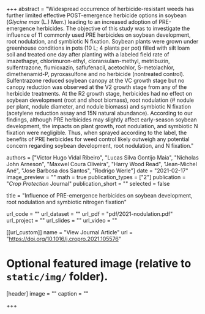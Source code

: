 +++
abstract = "Widespread occurrence of herbicide-resistant weeds has further limited effective POST-emergence herbicide options in soybean (*Glycine max* (L.) Merr.) leading to an increased adoption of PRE-emergence herbicides. The objective of this study was to investigate the influence of 11 commonly used PRE herbicides on soybean development, root nodulation, and symbiotic N fixation. Soybean plants were grown under greenhouse conditions in pots (10 L; 4 plants per pot) filled with silt loam soil and treated one day after planting with a labeled field rate of imazethapyr, chlorimuron-ethyl, cloransulam-methyl, metribuzin, sulfentrazone, flumioxazin, saflufenacil, acetochlor, S-metolachlor, dimethenamid-P, pyroxasulfone and no herbicide (nontreated control). Sulfentrazone reduced soybean canopy at the VC growth stage but no canopy reduction was observed at the V2 growth stage from any of the herbicide treatments. At the R2 growth stage, herbicides had no effect on soybean development (root and shoot biomass), root nodulation (# nodule per plant, nodule diameter, and nodule biomass) and symbiotic N fixation (acetylene reduction assay and 15N natural abundance). According to our findings, although PRE herbicides may slightly affect early-season soybean development, the impacts on plant growth, root nodulation, and symbiotic N fixation were negligible. Thus, when sprayed according to the label, the benefits of PRE herbicides for weed control likely outweigh any potential concern regarding soybean development, root nodulation, and N fixation."



authors = ["Victor Hugo Vidal Ribeiro", "Lucas Silva Gontijo Maia", "Nicholas John Arneson", "Maxwel Coura Oliveira", "Harry Wood Read", "Jean-Michel Ané", "Jose Barbosa dos Santos", "Rodrigo Werle"]
date = "2021-02-17"
image_preview = ""
math = true
publication_types = ["2"]
publication = "*Crop Protection* Journal"
publication_short = ""
selected = false

title = "Influence of PRE-emergence herbicides on soybean development, root nodulation and symbiotic nitrogen fixation"

url_code = ""
url_dataset = ""
url_pdf = "pdf/2021-nodulation.pdf"
url_project = ""
url_slides = ""
url_video = ""

[[url_custom]]
name = "View Journal Article"
url = "https://doi.org/10.1016/j.cropro.2021.105576"

# Optional featured image (relative to `static/img/` folder).
[header]
image = ""
caption = ""

+++
